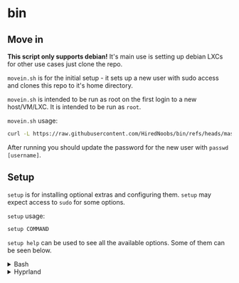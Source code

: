# bin

## Move in

**This script only supports debian!** It's main use is setting up debian LXCs for other use cases just clone the repo.

``movein.sh`` is for the initial setup - it sets up a new user with sudo access and clones this repo to it's home directory.

``movein.sh`` is intended to be run as root on the first login to a new host/VM/LXC. It is intended to be run as ``root``.

``movein.sh`` usage:

```bash
curl -L https://raw.githubusercontent.com/HiredNoobs/bin/refs/heads/master/bin/movein.sh | bash -s [username]
```

After running you should update the password for the new user with ``passwd [username]``.

## Setup

``setup`` is for installing optional extras and configuring them. ``setup`` may expect access to ``sudo`` for some options.

``setup`` usage:

```bash
setup COMMAND
```

``setup help`` can be used to see all the available options. Some of them can be seen below.

<details><summary>Bash</summary>

Configure bash with ``bashrc``. The bashrc is mostly a wrapper to load content from ``.config/bashrc``.

This does add this repo to the ``$PATH``.

</details>

<details><summary>Hyprland</summary>

For Arch only.

Included is a very basic Hyprland configuration.

The initial confiuration is based on the following repos:

Hyprland: [gaurav23b's simple-hyprland](https://github.com/gaurav23b/simple-hyprland)
Hyprland: [end-4's dotfiles](https://github.com/end-4/dots-hyprland)
Waybar: [elifouts' dotfiles](https://github.com/elifouts/Dotfiles)
Wallpapers: [nordic-wallpapers](https://github.com/linuxdotexe/nordic-wallpapers)
Notification center: [ML4W dotfiles](https://github.com/mylinuxforwork/dotfiles)

### Keybinds

Window control:

- `Super` + `Q` = Kill window
- `Super` + `1` = Move to workspace 1, replace 1 with any other number 0-9.
- `Super` + `Alt` + `1` = Move current window to workspace 1, replace 1 with any other number 0-9.
- `Super` + `Shift` + `←` = Move current window left
- `Super` + `Shift` + `↓` = Move current window down
- `Super` + `Shift` + `↑` = Move current window up
- `Super` + `Shift` + `→` = Move current window right

Application shortcuts:

- `Super` = Application launcher
- `Super` + `W` = Web browser
- `Super` + `E` = File explorer
- `Super` + `T` = Terminal

</details>
